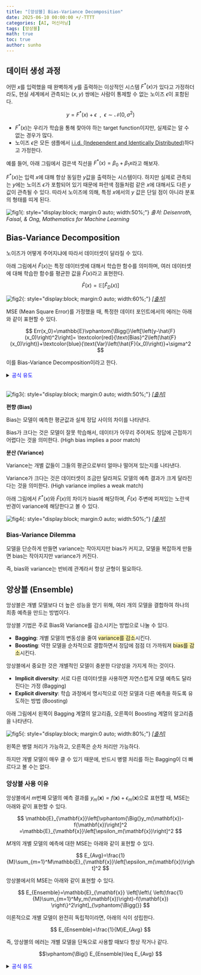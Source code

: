 ```yaml
---
title: "[앙상블] Bias-Variance Decomposition"
date: 2025-06-10 00:00:00 +/-TTTT
categories: [AI, 머신러닝]
tags: [앙상블]
math: true
toc: true
author: sunho
---
```


## 데이터 생성 과정

어떤 $x$를 입력했을 때 완벽하게 $y$를 출력하는 이상적인 시스템 $F^*(x)$가 있다고 가정하더라도, 현실 세계에서 관측되는 $(x,y)$ 쌍에는 사람이 통제할 수 없는 노이즈 $\epsilon$이 포함된다.

$$
y=F^*(x)+\epsilon~~,~~\epsilon\sim\mathcal{N}(0,\sigma^2)
$$

- $F^*(x)$는 우리가 학습을 통해 찾아야 하는 target function이지만, 실제로는 알 수 없는 경우가 많다.
- 노이즈 $\epsilon$은 모든 샘플에서 [i.i.d. (Independent and Identically Distributed)](https://suniverse77.github.io/posts/Central/#%EB%8F%85%EB%A6%BD-%ED%95%AD%EB%93%B1-%EB%B6%84%ED%8F%AC-iid---independent-and-identically-distributed)하다고 가정한다.

예를 들어, 아래 그림에서 검은색 직선을 $F^*(x)=\beta_0+\beta_1 x$라고 해보자.

$F^*(x)$는 입력 $x$에 대해 항상 동일한 $y$값을 출력하는 시스템이다. 하지만 실제로 관측되는 $y$에는 노이즈 $\epsilon$가 포함되어 있기 때문에 파란색 점들처럼 같은 $x$에 대해서도 다른 $y$값이 관측될 수 있다. 따라서 노이즈에 의해, 특정 $x$에서의 $y$ 값은 단일 점이 아니라 분포의 형태를 띠게 된다.

![fig1](ml/10-1.png){: style="display:block; margin:0 auto; width:50%;"}
_출처: Deisenroth, Faisal, & Ong, <i>Mathematics for Machine Learning</i>_

## Bias-Variance Decomposition

노이즈가 어떻게 주어지냐에 따라서 데이터셋이 달라질 수 있다.

아래 그림에서 $\hat{F}(x)$는 특정 데이터셋에 대해서 학습한 함수를 의미하며, 여러 데이터셋에 대해 학습한 함수를 평균한 값을 $\bar{F}(x)$라고 표현한다.

$$
\bar{F}(x)=\mathbb{E}\left[\hat{F}_D(x)\right]
$$

![fig2](ml/10-2.png){: style="display:block; margin:0 auto; width:60%;"}
_[[출처]](https://junstar92.github.io/mml-study-note/2022/08/15/ch8-1.html)_

MSE (Mean Square Error)를 가정했을 때, 특정한 데이터 포인트에서의 에러는 아래와 같이 표현할 수 있다.

$$
Err(x_0)=\mathbb{E}\vphantom{\Bigg(}\left[\left(y-\hat{F}(x_0)\right)^2\right]=
\textcolor{red}{\text{Bias}^2\left(\hat{F}(x_0)\right)}+\textcolor{blue}{\text{Var}\left(\hat{F}(x_0)\right)}+\sigma^2
$$

이를 Bias-Variance Decomposition이라고 한다.

<details>
<summary><font color='#0000FF'>공식 유도</font></summary>
<div markdown="1">

**1. $y=F^*(x)+\epsilon$ 치환**

$$
\mathbb{E}\vphantom{\Bigg(}\left[\left(y-\hat{F}(x_0)\right)^2\right]
=\mathbb{E}\left[\left(F^*(x_0)+\epsilon-\hat{F}(x_0)\right)^2\right]
$$

<br>

**2. $\mathbb{E}\left[(A+B)^2\right]=\mathbb{E}\left[A^2\right]+\mathbb{E}\left[B^2\right]+2\mathbb{E}\left[AB\right]$ 공식 사용**

$A=F^*(x_0)-\hat{F}(x_0)$ , $B=\epsilon$로 가정하고 전개

이때, $\epsilon\sim\mathcal{N}(0,\sigma)$이므로, $\mathbb{E}[\epsilon]=0$이다.

$$
\begin{aligned}
\mathbb{E}\vphantom{\Bigg(}\left[\left(F^*(x_0)-\hat{F}(x_0)+\epsilon\right)^2\right]
=\mathbb{E}\left[\left(F^*(x_0)-\hat{F}(x_0)\right)^2\right]
+\mathbb{E}\left[\epsilon^2\right]\\
=\mathbb{E}\left[\left(F^*(x_0)-\hat{F}(x_0)\right)^2\right]+\sigma^2~~~~~~
\end{aligned}
$$

<br>

**3. $\bar{F}(x_0)$를 더하고 뺌**

$$
\mathbb{E}\left[\left(F^*(x_0)-\hat{F}(x_0)\right)^2\right]
=\mathbb{E}\left[\left(F^*(x_0)-\bar{F}(x_0)+\bar{F}(x_0)-\hat{F}(x_0)\right)^2\right]+\sigma^2
$$

<br>

**4. $\mathbb{E}\left[(A+B)^2\right]=\mathbb{E}\left[A^2\right]+\mathbb{E}\left[B^2\right]+2\mathbb{E}\left[AB\right]$ 공식 사용**

$A=F^*(x_0)-\bar{F}(x_0)$ , $B=\bar{F}(x_0)-\hat{F}(x_0)$로 가정하고 전개

이때, $\mathbb{E}\left[\bar{F}(x_0)-\hat{F}(x_0)\right]=0$이다.

$$
\begin{aligned}
\mathbb{E}\vphantom{\Bigg(}\left[\left(\underbrace{F^*(x_0)-\bar{F}(x_0)}_A+\underbrace{\bar{F}(x_0)-\hat{F}(x_0)}_B\right)^2\right]+\sigma^2
=\mathbb{E}\vphantom{\Bigg(}\left[\left(F^*(x_0)-\bar{F}(x_0)\right)^2\right]
+\mathbb{E}\left[\left(\bar{F}(x_0)-\hat{F}(x_0)\right)^2\right]+\sigma^2
\end{aligned}
$$

<br>

**5. Bias와 Variance로 표현**

$$
\mathbb{E}\vphantom{\Bigg(}\left[\left(F^*(x_0)-\bar{F}(x_0)\right)^2\right]
+\mathbb{E}\left[\left(\bar{F}(x_0)-\hat{F}(x_0)\right)^2\right]+\sigma^2
=\textcolor{red}{\text{Bias}^2\left(\hat{F}(x_0)\right)}+\textcolor{blue}{\text{Var}^2\left(\hat{F}(x_0)\right)}+\sigma^2
$$

---

</div>
</details>
<br>

![fig3](ml/10-3.png){: style="display:block; margin:0 auto; width:50%;"}
_[[출처]](https://github.com/pilsung-kang/Business-Analytics-IME654-/blob/master/04%20Ensemble%20Learning/04-2_Ensemble%20Learning_Bias-Variance%20Decomposition.pdf)_

**편향 (Bias)**

Bias는 모델이 예측한 평균값과 실제 정답 사이의 차이를 나타낸다.

Bias가 크다는 것은 모델이 잘못 학습해서, 데이터가 아무리 주어져도 정답에 근접하기 어렵다는 것을 의미한다. (High bias implies a poor match)

**분산 (Variance)**

Variance는 개별 값들이 그들의 평균으로부터 얼마나 떨어져 있는지를 나타낸다.

Variance가 크다는 것은 데이터셋이 조금만 달라져도 모델의 예측 결과가 크게 달라진다는 것을 의미한다. (High variance implies a weak match)

아래 그림에서 $F^*(x)$와 $\bar{F}(x)$의 차이가 bias에 해당하며, $\bar{F}(x)$ 주변에 퍼져있는 노란색 반경이 variance에 해당한다고 볼 수 있다.

![fig4](ml/10-4.png){: style="display:block; margin:0 auto; width:50%;"}
_[[출처]](https://github.com/pilsung-kang/Business-Analytics-IME654-/blob/master/04%20Ensemble%20Learning/04-2_Ensemble%20Learning_Bias-Variance%20Decomposition.pdf)_

### Bias-Variance Dilemma

모델을 단순하게 만들면 variance는 작아지지만 bias가 커지고, 모델을 복잡하게 만들면 bias는 작아지지만 variance가 커진다.

즉, bias와 variance는 반비례 관계라서 항상 균형이 필요하다.

## 앙상블 (Ensemble)

앙상블은 개별 모델보다 더 높은 성능을 얻기 위해, 여러 개의 모델을 결합하여 하나의 최종 예측을 만드는 방법이다.

앙상블 기법은 주로 Bias와 Variance를 감소시키는 방법으로 나눌 수 있다.

- **Bagging**: 개별 모델의 변동성을 줄여 <span style="background-color:#fff5b1">variance를 감소</span>시킨다.
- **Boosting**: 약한 모델을 순차적으로 결합하면서 정답에 점점 더 가까워져 <span style="background-color:#fff5b1">bias를 감소</span>시킨다.

앙상블에서 중요한 것은 개별적인 모델이 충분한 다양성을 가지게 하는 것이다.

- **Implicit diversity**: 서로 다른 데이터셋을 사용하면 자연스럽게 모델 예측도 달라진다는 가정 (Bagging)
- **Explicit diversity**: 학습 과정에서 명시적으로 이전 모델과 다른 예측을 하도록 유도하는 방법 (Boosting)

아래 그림에서 왼쪽이 Bagging 계열의 알고리즘, 오른쪽이 Boosting 계열의 알고리즘을 나타낸다.

![fig5](ml/10-5.png){: style="display:block; margin:0 auto; width:80%;"}
_[[출처]](https://github.com/pilsung-kang/Business-Analytics-IME654-/blob/master/04%20Ensemble%20Learning/04-2_Ensemble%20Learning_Bias-Variance%20Decomposition.pdf)_

왼쪽은 병렬 처리가 가능하고, 오른쪽은 순차 처리만 가능하다.

하지만 개별 모델이 매우 클 수 있기 때문에, 반드시 병렬 처리를 하는 Bagging이 더 빠르다고 볼 수는 없다.

### 앙상블 사용 이유

앙상블에서 $m$번째 모델의 예측 결과를 $y_m(\mathbf{x})=f(\mathbf{x})+\epsilon_m(\mathbf{x})$으로 표현할 때, MSE는 아래와 같이 표현할 수 있다.

$$
\mathbb{E}_{\mathbf{x}}\left[\vphantom{\Big(}y_m(\mathbf{x})-f(\mathbf{x})\right]^2
=\mathbb{E}_{\mathbf{x}}\left[\epsilon_m(\mathbf{x})\right]^2
$$

$M$개의 개별 모델의 예측에 대한 MSE는 아래와 같이 표현할 수 있다.

$$
E_{Avg}=\frac{1}{M}\sum_{m=1}^M\mathbb{E}_{\mathbf{x}}\left[\epsilon_m(\mathbf{x})\right]^2
$$

앙상블에서의 MSE는 아래와 같이 표현할 수 있다.

$$
E_{Ensemble}=\mathbb{E}_{\mathbf{x}}
\left[\left\{
\left(\frac{1}{M}\sum_{m=1}^My_m(\mathbf{x})\right)-f(\mathbf{x})
\right\}^2\right]_{\vphantom{\Bigg(}}
$$

이론적으로 개별 모델이 완전히 독립적이라면, 아래의 식이 성립한다.

$$
E_{Ensemble}=\frac{1}{M}E_{Avg}
$$

즉, 앙상블의 에러는 개별 모델을 단독으로 사용할 때보다 항상 작거나 같다.

$$\vphantom{\Big(}
E_{Ensemble}\leq E_{Avg}
$$

<details>
<summary><font color='#0000FF'>공식 유도</font></summary>
<div markdown="1">

앙상블에서의 MSE 식을 아래와 같이 정리할 수 있다.

$$
\begin{aligned}
\left(\frac{1}{M}\sum_{m=1}^My_m(\mathbf{x})\right)-f(\mathbf{x})
=\frac{1}{M}\sum_{m=1}^M\left(f(\mathbf{x})+\epsilon_m(\mathbf{x})\right)-f(\mathbf{x})\\
=f(\mathbf{x})+\frac{1}{M}\sum_{m=1}^M\epsilon_m(\mathbf{x})-f(\mathbf{x})~~~\\
=\frac{1}{M}\sum_{m=1}^M\epsilon_m(\mathbf{x})~~~~~~~~~~~~~~~~~~~~~~~~~~~~
\end{aligned}
$$

$$
E_{Ensemble}=\mathbb{E}_{\mathbf{x}}
\left[\left(
\frac{1}{M}\sum_{m=1}^M\epsilon_m(\mathbf{x})
\right)^2\right]_{\vphantom{\Bigg(}}
$$

에러의 평균이 0이고, 에러끼리 상관관계가 없다고 가정한다.

$$
\mathbb{E}_{\mathbf{x}}\left[\epsilon_m(\mathbf{x})\right]=0
~~,~~\mathbb{E}_{\mathbf{x}}\left[\epsilon_m(\mathbf{x})\epsilon_l(\mathbf{x})\right]=0
$$

코시 슈바르츠 (Cauchy–Schwarz inequality) 부등식에 의해 아래가 성립한다.

$$
\left[\sum_{m=1}^M\epsilon_m(\mathbf{x})\right]^2
\leq M\sum_{m=1}^M\epsilon_m(\mathbf{x})^2
~\to~
\left[\frac{1}{M}\sum_{m=1}^M\epsilon_m(\mathbf{x})\right]^2
\leq \frac{1}{M}\sum_{m=1}^M\epsilon_m(\mathbf{x})^2
$$

---

</div>
</details>
